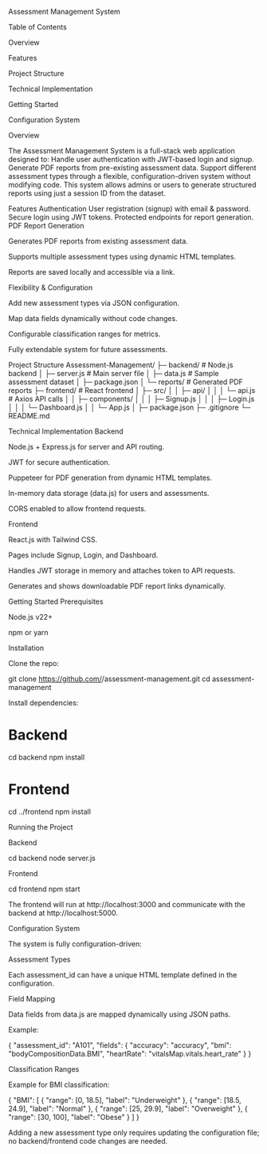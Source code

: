 Assessment Management System




Table of Contents

Overview

Features

Project Structure

Technical Implementation

Getting Started

Configuration System

Overview

The Assessment Management System is a full-stack web application designed to:
Handle user authentication with JWT-based login and signup.
Generate PDF reports from pre-existing assessment data.
Support different assessment types through a flexible, configuration-driven system without modifying code.
This system allows admins or users to generate structured reports using just a session ID from the dataset.

Features
Authentication
User registration (signup) with email & password.
Secure login using JWT tokens.
Protected endpoints for report generation.
PDF Report Generation

Generates PDF reports from existing assessment data.

Supports multiple assessment types using dynamic HTML templates.

Reports are saved locally and accessible via a link.

Flexibility & Configuration

Add new assessment types via JSON configuration.

Map data fields dynamically without code changes.

Configurable classification ranges for metrics.

Fully extendable system for future assessments.

Project Structure
Assessment-Management/
├─ backend/                 # Node.js backend
│  ├─ server.js             # Main server file
│  ├─ data.js               # Sample assessment dataset
│  ├─ package.json
│  └─ reports/              # Generated PDF reports
├─ frontend/                # React frontend
│  ├─ src/
│  │  ├─ api/
│  │  │  └─ api.js          # Axios API calls
│  │  ├─ components/
│  │  │  ├─ Signup.js
│  │  │  ├─ Login.js
│  │  │  └─ Dashboard.js
│  │  └─ App.js
│  ├─ package.json
├─ .gitignore
└─ README.md

Technical Implementation
Backend

Node.js + Express.js for server and API routing.

JWT for secure authentication.

Puppeteer for PDF generation from dynamic HTML templates.

In-memory data storage (data.js) for users and assessments.

CORS enabled to allow frontend requests.

Frontend

React.js with Tailwind CSS.

Pages include Signup, Login, and Dashboard.

Handles JWT storage in memory and attaches token to API requests.

Generates and shows downloadable PDF report links dynamically.

Getting Started
Prerequisites

Node.js v22+

npm or yarn

Installation

Clone the repo:

git clone https://github.com/<your-username>/assessment-management.git
cd assessment-management


Install dependencies:

# Backend
cd backend
npm install

# Frontend
cd ../frontend
npm install

Running the Project

Backend

cd backend
node server.js


Frontend

cd frontend
npm start


The frontend will run at http://localhost:3000 and communicate with the backend at http://localhost:5000.

Configuration System

The system is fully configuration-driven:

Assessment Types

Each assessment_id can have a unique HTML template defined in the configuration.

Field Mapping

Data fields from data.js are mapped dynamically using JSON paths.

Example:

{
  "assessment_id": "A101",
  "fields": {
    "accuracy": "accuracy",
    "bmi": "bodyCompositionData.BMI",
    "heartRate": "vitalsMap.vitals.heart_rate"
  }
}


Classification Ranges

Example for BMI classification:

{
  "BMI": [
    { "range": [0, 18.5], "label": "Underweight" },
    { "range": [18.5, 24.9], "label": "Normal" },
    { "range": [25, 29.9], "label": "Overweight" },
    { "range": [30, 100], "label": "Obese" }
  ]
}


Adding a new assessment type only requires updating the configuration file; no backend/frontend code changes are needed.
